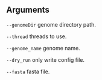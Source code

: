 

## Arguments
`--genomeDir` genome directory path.

`--thread` threads to use.

`--genome_name` genome name.

`--dry_run` only write config file.

`--fasta` fasta file.

